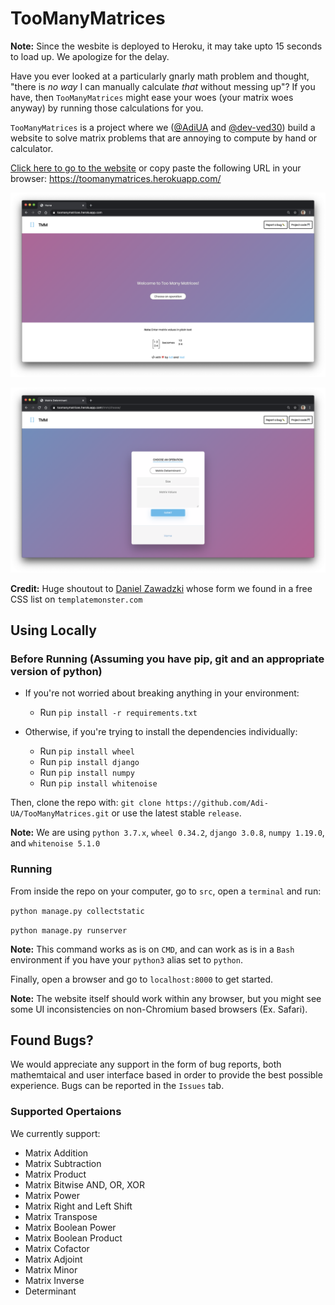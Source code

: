 # TooManyMatrices

**Note:** Since the wesbite is deployed to Heroku, it may take upto 15 seconds to load up. We apologize for the delay.

Have you ever looked at a particularly gnarly math problem and thought, "there is _no way_ I can manually calculate _that_ without messing up"? If you have, then `TooManyMatrices` might ease your woes (your matrix woes anyway) by running those calculations for you.

`TooManyMatrices` is a project where we ([@AdiUA](https://github.com/Adi-UA) and [@dev-ved30](https://github.com/dev-ved30)) build a website to solve matrix problems that are annoying to compute by hand or calculator.

[Click here to go to the website](https://toomanymatrices.herokuapp.com/) or copy paste the following URL in your browser: https://toomanymatrices.herokuapp.com/

![](images/Homepage.png)

![](images/operation.png)

**Credit:** Huge shoutout to [Daniel Zawadzki](https://codepen.io/danzawadzki/pens/showcase) whose form we found in a free CSS list on `templatemonster.com`

## Using Locally

### Before Running (Assuming you have pip, git and an appropriate version of python)

* If you're not worried about breaking anything in your environment:
    
    * Run `pip install -r requirements.txt`

* Otherwise, if you're trying to install the dependencies individually:

    * Run `pip install wheel`
    * Run `pip install django`
    * Run `pip install numpy`
    * Run `pip install whitenoise`

Then, clone the repo with: `git clone https://github.com/Adi-UA/TooManyMatrices.git` or use the latest stable `release`.

**Note:** We are using `python 3.7.x`, `wheel 0.34.2`, `django 3.0.8`, `numpy 1.19.0`, and `whitenoise 5.1.0`

### Running

From inside the repo on your computer, go to `src`, open a `terminal` and run:

`python manage.py collectstatic`

`python manage.py runserver`

**Note:** This command works as is on `CMD`, and can work as is in a `Bash` environment if you have your `python3` alias set to `python`.

Finally, open a browser and go to `localhost:8000` to get started.

**Note:** The website itself should work within any browser, but you might see some UI inconsistencies on non-Chromium based browsers (Ex. Safari).

## Found Bugs?
We would appreciate any support in the form of bug reports, both mathemtaical and user interface based in order to provide the best possible experience. Bugs can be reported in the `Issues` tab.

### Supported Opertaions

We currently support:
* Matrix Addition
* Matrix Subtraction
* Matrix Product
* Matrix Bitwise AND, OR, XOR
* Matrix Power
* Matrix Right and Left Shift
* Matrix Transpose
* Matrix Boolean Power
* Matrix Boolean Product
* Matrix Cofactor
* Matrix Adjoint
* Matrix Minor
* Matrix Inverse
* Determinant
